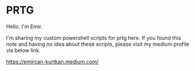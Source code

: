 # PRTG
Hello, I'm Emir.

I'm sharing my custom powershell scripts for prtg here. If you found this note and having no idea about these scripts, please visit my medium profile via below link.

https://emircan-kurtkan.medium.com/
